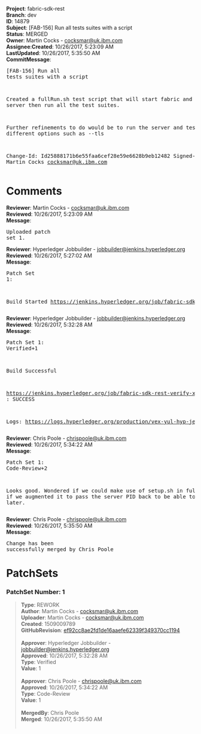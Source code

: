 <strong>Project</strong>: fabric-sdk-rest</br><strong>Branch</strong>: dev<br><strong>ID</strong>: 14879<br><strong>Subject</strong>: [FAB-156] Run all tests suites with a script<br><strong>Status</strong>: MERGED<br><strong>Owner</strong>: Martin Cocks - cocksmar@uk.ibm.com<br><strong>Assignee</strong>:<strong>Created</strong>: 10/26/2017, 5:23:09 AM<br><strong>LastUpdated</strong>: 10/26/2017, 5:35:50 AM<br><strong>CommitMessage</strong>:<br><pre>[FAB-156] Run all tests suites with a script

Created a fullRun.sh test script that will start fabric and the
REST server then run all the test suites.

Further refinements to do would be to run the server and tests using
different options such as --tls

Change-Id: Id25888171b6e55faa6cef28e59e6628b9eb12482
Signed-off-by: Martin Cocks <cocksmar@uk.ibm.com>
</pre><h1>Comments</h1><strong>Reviewer</strong>: Martin Cocks - cocksmar@uk.ibm.com<br><strong>Reviewed</strong>: 10/26/2017, 5:23:09 AM<br><strong>Message</strong>: <pre>Uploaded patch set 1.</pre><strong>Reviewer</strong>: Hyperledger Jobbuilder - jobbuilder@jenkins.hyperledger.org<br><strong>Reviewed</strong>: 10/26/2017, 5:27:02 AM<br><strong>Message</strong>: <pre>Patch Set 1:

Build Started https://jenkins.hyperledger.org/job/fabric-sdk-rest-verify-x86_64/61/</pre><strong>Reviewer</strong>: Hyperledger Jobbuilder - jobbuilder@jenkins.hyperledger.org<br><strong>Reviewed</strong>: 10/26/2017, 5:32:28 AM<br><strong>Message</strong>: <pre>Patch Set 1: Verified+1

Build Successful 

https://jenkins.hyperledger.org/job/fabric-sdk-rest-verify-x86_64/61/ : SUCCESS

Logs: https://logs.hyperledger.org/production/vex-yul-hyp-jenkins-1/fabric-sdk-rest-verify-x86_64/61</pre><strong>Reviewer</strong>: Chris Poole - chrispoole@uk.ibm.com<br><strong>Reviewed</strong>: 10/26/2017, 5:34:22 AM<br><strong>Message</strong>: <pre>Patch Set 1: Code-Review+2

Looks good. Wondered if we could make use of setup.sh in fullRun.sh, if we augmented it to pass the server PID back to be able to kill it later.</pre><strong>Reviewer</strong>: Chris Poole - chrispoole@uk.ibm.com<br><strong>Reviewed</strong>: 10/26/2017, 5:35:50 AM<br><strong>Message</strong>: <pre>Change has been successfully merged by Chris Poole</pre><h1>PatchSets</h1><h3>PatchSet Number: 1</h3><blockquote><strong>Type</strong>: REWORK<br><strong>Author</strong>: Martin Cocks - cocksmar@uk.ibm.com<br><strong>Uploader</strong>: Martin Cocks - cocksmar@uk.ibm.com<br><strong>Created</strong>: 1509009789<br><strong>GitHubRevision</strong>: [ef92cc8ae2fd1de16aaefe62339f349370cc1194](https://github.com/hyperledger/fabric-sdk-rest/commit/ef92cc8ae2fd1de16aaefe62339f349370cc1194)<br><br><strong>Approver</strong>: Hyperledger Jobbuilder - jobbuilder@jenkins.hyperledger.org<br><strong>Approved</strong>: 10/26/2017, 5:32:28 AM<br><strong>Type</strong>: Verified<br><strong>Value</strong>: 1<br><br><strong>Approver</strong>: Chris Poole - chrispoole@uk.ibm.com<br><strong>Approved</strong>: 10/26/2017, 5:34:22 AM<br><strong>Type</strong>: Code-Review<br><strong>Value</strong>: 1<br><br><strong>MergedBy</strong>: Chris Poole<br><strong>Merged</strong>: 10/26/2017, 5:35:50 AM<br><br></blockquote>